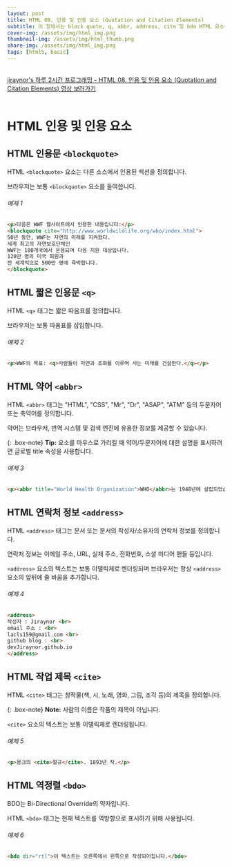 ```yaml
---
layout: post
title: HTML 08. 인용 및 인용 요소 (Quotation and Citation Elements)
subtitle: 이 장에서는 block quote, q, abbr, address, cite 및 bdo HTML 요소에 대해 설명합니다.
cover-img: /assets/img/html_img.png
thumbnail-img: /assets/img/html_thumb.png
share-img: /assets/img/html_img.png
tags: [html5, basic]
---
```


<br>
<a href="https://youtu.be/FscdpNx1uwA" target="_blank">jiraynor's 하루 2시간 프로그래밍 - HTML 08. 인용 및 인용 요소 (Quotation and Citation Elements) 영상 보러가기</a>
<br>
<br>

# HTML 인용 및 인용 요소

## HTML 인용문 ```<blockquote>```

HTML ```<blockquote>``` 요소는 다른 소스에서 인용된 섹션을 정의합니다.

브라우저는 보통 ```<blockquote>``` 요소를 들여씁니다.

###### 예제 1

```html
<p>다음은 WWF 웹사이트에서 인용한 내용입니다:</p>
<blockquote cite="http://www.worldwildlife.org/who/index.html">
50년 동안, WWF는 자연의 미래를 지켜왔다.
세계 최고의 자연보호단체인
WWF는 100개국에서 운용되며 다음 지원 대상입니다.
120만 명의 미국 회원과
전 세계적으로 500만 명에 육박합니다.
</blockquote>
```

## HTML 짧은 인용문 ```<q>```

HTML ```<q>``` 태그는 짧은 따옴표를 정의합니다.

브라우저는 보통 따옴표를 삽입합니다.
  
###### 예제 2

```html
<p>WWF의 목표: <q>사람들이 자연과 조화를 이루며 사는 미래를 건설한다.</q></p>
```
  
## HTML 약어 ```<abbr>```
  
HTML ```<abbr>``` 태그는 "HTML", "CSS", "Mr", "Dr", "ASAP", "ATM" 등의 두문자어 또는 축약어를 정의합니다.

약어는 브라우저, 번역 시스템 및 검색 엔진에 유용한 정보를 제공할 수 있습니다.
  
{: .box-note}
**Tip:** 요소를 마우스로 가리킬 때 약어/두문자어에 대한 설명을 표시하려면 글로벌 title 속성을 사용합니다.
  
###### 예제 3
  
```html
<p><abbr title="World Health Organization">WHO</abbr>는 1948년에 설립되었습니다.</p>
```

## HTML 연락처 정보 ```<address>```
  
HTML ```<address>``` 태그는 문서 또는 문서의 작성자/소유자의 연락처 정보를 정의합니다.

연락처 정보는 이메일 주소, URL, 실제 주소, 전화번호, 소셜 미디어 핸들 등입니다.

```<address>``` 요소의 텍스트는 보통 이탤릭체로 렌더링되며 브라우저는 항상 ```<address>``` 요소의 앞뒤에 줄 바꿈을 추가합니다.
  
###### 예제 4
  
```html
<address>
작성자 : Jiraynor <br>
email 주소 : <br>
lacls159@gmail.com <br>
github blog : <br>
devJiraynor.github.io
</address>
```
  
## HTML 작업 제목 ```<cite>```

HTML ```<cite>``` 태그는 창작물(책, 시, 노래, 영화, 그림, 조각 등)의 제목을 정의합니다.
  
{: .box-note}
**Note:** 사람의 이름은 작품의 제목이 아닙니다.
  
```<cite>``` 요소의 텍스트는 보통 이탤릭체로 렌더링됩니다.
  
###### 예제 5

```html
<p>몽크의 <cite>절규</cite>. 1893년 작.</p>
```
  
## HTML 역정렬 ```<bdo>```

BDO는 Bi-Directional Override의 약자입니다.

HTML ```<bdo>``` 태그는 현재 텍스트를 역방향으로 표시하기 위해 사용됩니다.
  
###### 예제 6

```html
<bdo dir="rtl">이 텍스트는 오른쪽에서 왼쪽으로 작성되어집니다.</bdo>
```
